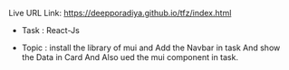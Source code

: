 Live URL Link: https://deepporadiya.github.io/tfz/index.html

- Task : React-Js 

- Topic : install the library of mui and  Add the Navbar in task And show the Data in Card  And Also ued the mui component in task. 